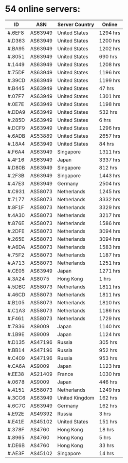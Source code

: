# 54 online servers:

| ID | ASN | Server Country | Online |
| ------ | ------ | ------ | ------ |
| #.6EF8 | AS63949 | United States | 1294 hrs |
| #.D363 | AS63949 | United States | 1200 hrs |
| #.BA95 | AS63949 | United States | 1202 hrs |
| #.8051 | AS63949 | United States | 690 hrs |
| #.1449 | AS63949 | United States | 1208 hrs |
| #.75DF | AS63949 | United States | 1196 hrs |
| #.39CD | AS63949 | United States | 1199 hrs |
| #.B445 | AS63949 | United States | 47 hrs |
| #.07F7 | AS63949 | United States | 1301 hrs |
| #.0E7E | AS63949 | United States | 1198 hrs |
| #.DDA9 | AS63949 | United States | 532 hrs |
| #.285D | AS63949 | United States | 6 hrs |
| #.DCF9 | AS63949 | United States | 1296 hrs |
| #.6ADB | AS53889 | United States | 2657 hrs |
| #.18A4 | AS63949 | United States | 84 hrs |
| #.F6A4 | AS63949 | Singapore | 1311 hrs |
| #.4F16 | AS63949 | Japan | 3337 hrs |
| #.D80B | AS63949 | Singapore | 812 hrs |
| #.2F3B | AS63949 | Singapore | 1443 hrs |
| #.47E3 | AS63949 | Germany | 2504 hrs |
| #.C931 | AS58073 | Netherlands | 1245 hrs |
| #.7177 | AS58073 | Netherlands | 3332 hrs |
| #.8F1F | AS58073 | Netherlands | 3329 hrs |
| #.4A30 | AS58073 | Netherlands | 3217 hrs |
| #.876E | AS58073 | Netherlands | 1586 hrs |
| #.2DFE | AS58073 | Netherlands | 3094 hrs |
| #.265E | AS58073 | Netherlands | 3094 hrs |
| #.A6DA | AS58073 | Netherlands | 1583 hrs |
| #.75F2 | AS58073 | Netherlands | 1187 hrs |
| #.A713 | AS58073 | Netherlands | 1251 hrs |
| #.CE05 | AS63949 | Japan | 1271 hrs |
| #.3A24 | AS8075 | Hong Kong | 1 hrs |
| #.5DBC | AS58073 | Netherlands | 1811 hrs |
| #.46CD | AS58073 | Netherlands | 1811 hrs |
| #.B105 | AS58073 | Netherlands | 1810 hrs |
| #.C1A3 | AS58073 | Netherlands | 1186 hrs |
| #.F461 | AS58073 | Netherlands | 1729 hrs |
| #.7836 | AS9009 | Japan | 1140 hrs |
| #.1B9E | AS9009 | Japan | 1124 hrs |
| #.D135 | AS47196 | Russia | 305 hrs |
| #.BB14 | AS47196 | Russia | 952 hrs |
| #.C409 | AS47196 | Russia | 953 hrs |
| #.CA6A | AS9009 | Japan | 1123 hrs |
| #.EE38 | AS21409 | France | 1030 hrs |
| #.0678 | AS9009 | Japan | 446 hrs |
| #.4151 | AS58073 | Netherlands | 1249 hrs |
| #.3CC6 | AS63949 | United Kingdom | 162 hrs |
| #.6C7C | AS63949 | Germany | 162 hrs |
| #.E92E | AS49392 | Russia | 3 hrs |
| #.E41E | AS45102 | United States | 151 hrs |
| #.378F | AS4760 | Hong Kong | 18 hrs |
| #.8965 | AS4760 | Hong Kong | 5 hrs |
| #.DE6B | AS4760 | Hong Kong | 33 hrs |
| #.AE3F | AS45102 | Singapore | 14 hrs |

